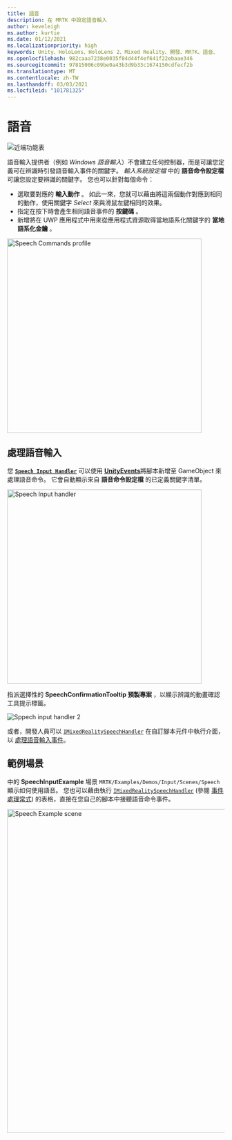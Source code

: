 ```yaml
---
title: 語音
description: 在 MRTK 中設定語音輸入
author: keveleigh
ms.author: kurtie
ms.date: 01/12/2021
ms.localizationpriority: high
keywords: Unity、HoloLens、HoloLens 2、Mixed Reality、開發、MRTK、語音、
ms.openlocfilehash: 982caaa7238e0035f84d44f4ef641f22ebaae346
ms.sourcegitcommit: 97815006c09be0a43b3d9b33c1674150cdfecf2b
ms.translationtype: MT
ms.contentlocale: zh-TW
ms.lasthandoff: 03/03/2021
ms.locfileid: "101781325"
---
```

# <a name="speech"></a>語音

![近端功能表](../images/input/MRTK_Input_Speech.png)

語音輸入提供者（例如 *Windows 語音輸入*）不會建立任何控制器，而是可讓您定義可在辨識時引發語音輸入事件的關鍵字。 *輸入系統設定檔* 中的 **語音命令設定檔** 可讓您設定要辨識的關鍵字。 您也可以針對每個命令：

- 選取要對應的 **輸入動作** 。 如此一來，您就可以藉由將這兩個動作對應到相同的動作，使用關鍵字 *Select* 來與滑鼠左鍵相同的效果。
- 指定在按下時會產生相同語音事件的 **按鍵碼** 。
- 新增將在 UWP 應用程式中用來從應用程式資源取得當地語系化關鍵字的 **當地語系化金鑰** 。

<img src="../images/input/SpeechCommandsProfile.png" width="450px" alt="Speech Commands profile">

## <a name="handling-speech-input"></a>處理語音輸入

您 [**`Speech Input Handler`**](xref:Microsoft.MixedReality.Toolkit.Input.SpeechInputHandler) 可以使用 [**UnityEvents**](https://docs.unity3d.com/Manual/UnityEvents.html)將腳本新增至 GameObject 來處理語音命令。 它會自動顯示來自 **語音命令設定檔** 的已定義關鍵字清單。

<img src="../images/input/SpeechCommands_SpeechInputHandler1.png" width="450px" alt="Speech Input handler">

指派選擇性的 **SpeechConfirmationTooltip 預製專案** ，以顯示辨識的動畫確認工具提示標籤。

<img src="../images/input/SpeechCommands_SpeechInputHandler2.png" alt="Sppech input handler 2">

或者，開發人員可以 [`IMixedRealitySpeechHandler`](xref:Microsoft.MixedReality.Toolkit.Input.IMixedRealitySpeechHandler) 在自訂腳本元件中執行介面，以 [處理語音輸入事件](input-events.md#input-event-interface-example)。

## <a name="example-scene"></a>範例場景

中的 **SpeechInputExample** 場景 `MRTK/Examples/Demos/Input/Scenes/Speech` 顯示如何使用語音。 您也可以藉由執行 [`IMixedRealitySpeechHandler`](xref:Microsoft.MixedReality.Toolkit.Input.IMixedRealitySpeechHandler) (參閱 [事件處理常式](input-events.md)) 的表格，直接在您自己的腳本中接聽語音命令事件。

<img src="../images/input/SpeechExampleScene.png" width="750px" alt="Speech Example scene">

